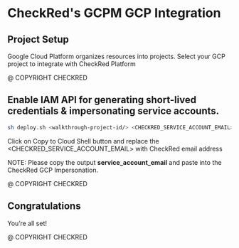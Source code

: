 # CheckRed's GCPM GCP Integration

## Project Setup

Google Cloud Platform organizes resources into projects.
Select your GCP project to integrate with CheckRed Platform
<walkthrough-project-setup></walkthrough-project-setup>

<walkthrough-footnote>@ COPYRIGHT CHECKRED</walkthrough-footnote>

## Enable IAM API for generating short-lived credentials & impersonating service accounts. 
```bash
sh deploy.sh <walkthrough-project-id/> <CHECKRED_SERVICE_ACCOUNT_EMAIL>
```
Click on Copy to Cloud Shell button and replace the <CHECKRED_SERVICE_ACCOUNT_EMAIL> with CheckRed email address 

NOTE: Please copy the output **service_account_email** and paste into the CheckRed GCP Impersonation. 

<walkthrough-footnote>@ COPYRIGHT CHECKRED</walkthrough-footnote>

## Congratulations

<walkthrough-conclusion-trophy></walkthrough-conclusion-trophy>

You’re all set!

<walkthrough-footnote>@ COPYRIGHT CHECKRED</walkthrough-footnote>
